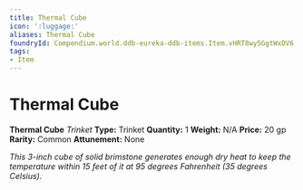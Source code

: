 ```yaml
---
title: Thermal Cube
icon: ':luggage:'
aliases: Thermal Cube
foundryId: Compendium.world.ddb-eureka-ddb-items.Item.vHRT8wy5GgtWxDV6
tags:
- Item
---
```


# Thermal Cube

**Thermal Cube**
_Trinket_
**Type:** Trinket
**Quantity:** 1
**Weight:** N/A
**Price:** 20 gp
**Rarity:** Common
**Attunement:** None

*This 3-inch cube of solid brimstone generates enough dry heat to keep the temperature within 15 feet of it at 95 degrees Fahrenheit (35 degrees Celsius).*
